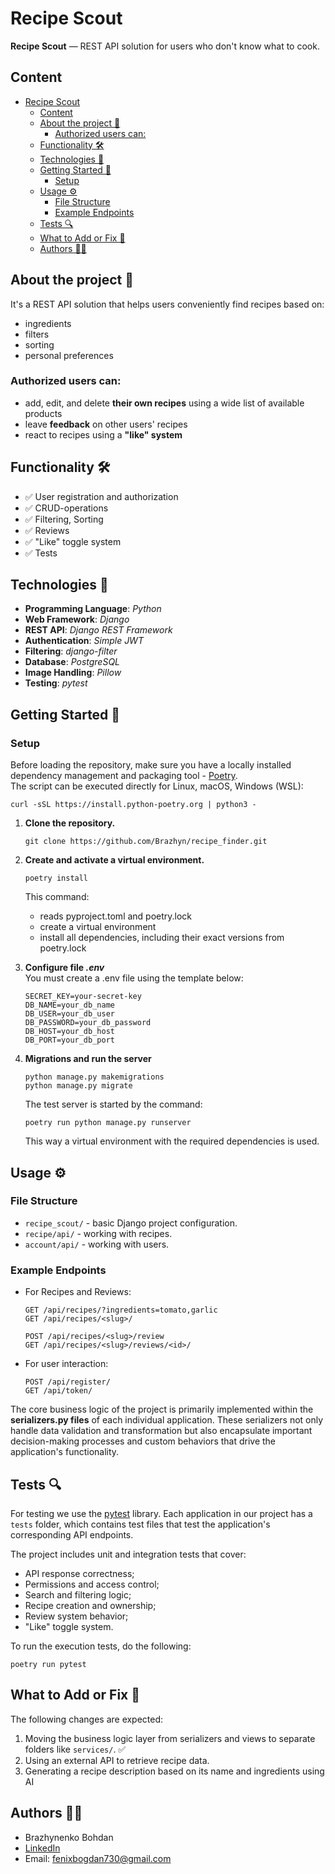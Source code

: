 # Recipe Scout

**Recipe Scout** — REST API solution for users who don't know what to cook.

## Content
- [Recipe Scout](#recipe-scout)
  - [Content](#content)
  - [About the project 📖](#about-the-project-)
    - [Authorized users can:](#authorized-users-can)
  - [Functionality 🛠️](#functionality-️)
  - [Technologies 🧰](#technologies-)
  - [Getting Started 🚀](#getting-started-)
    - [Setup](#setup)
  - [Usage ⚙️](#usage-️)
    - [File Structure](#file-structure)
    - [Example Endpoints](#example-endpoints)
  - [Tests 🔍](#tests-)
  - [What to Add or Fix 🎯](#what-to-add-or-fix-)
  - [Authors 🧑‍💻](#authors-)

## About the project 📖 
It's a REST API solution that helps users conveniently find recipes based on:

- ingredients  
- filters  
- sorting  
- personal preferences  

### Authorized users can:
- add, edit, and delete **their own recipes** using a wide list of available products  
- leave **feedback** on other users' recipes  
- react to recipes using a **"like" system** 

## Functionality 🛠️
 * ✅ User registration and authorization
 * ✅ CRUD-operations
 * ✅ Filtering, Sorting
 * ✅ Reviews
 * ✅ "Like" toggle system
 * ✅ Tests

## Technologies 🧰
  * **Programming Language**: _Python_
  * **Web Framework**: _Django_
  * **REST API**: _Django REST Framework_
  * **Authentication**: _Simple JWT_
  * **Filtering**: _django-filter_
  * **Database**: _PostgreSQL_
  * **Image Handling**: _Pillow_
  * **Testing**: _pytest_

## Getting Started 🚀

### Setup
Before loading the repository, make sure you have a locally installed dependency management and packaging tool - [Poetry](https://python-poetry.org/).  
The script can be executed directly for Linux, macOS, Windows (WSL):
```
curl -sSL https://install.python-poetry.org | python3 -
```

1. **Clone the repository.**
    ```
    git clone https://github.com/Brazhyn/recipe_finder.git
    ```
2. **Create and activate a virtual environment.**
    ```
    poetry install
    ```
    This command:  
    - reads pyproject.toml and poetry.lock
    - create a virtual environment
    - install all dependencies, including their exact versions from poetry.lock

3. **Configure file _.env_**  
   You must create a .env file using the template below:
   ```
   SECRET_KEY=your-secret-key
   DB_NAME=your_db_name
   DB_USER=your_db_user
   DB_PASSWORD=your_db_password
   DB_HOST=your_db_host
   DB_PORT=your_db_port
   ```

4. **Migrations and run the server**
   ```
   python manage.py makemigrations
   python manage.py migrate
   ```
   The test server is started by the command:
   ```
   poetry run python manage.py runserver
   ```
   This way a virtual environment with the required dependencies is used.
   
## Usage ⚙️

### File Structure
- `recipe_scout/` - basic Django project configuration.
- `recipe/api/` - working with recipes.
- `account/api/` - working with users.

### Example Endpoints
- For Recipes and Reviews:
    ```
    GET /api/recipes/?ingredients=tomato,garlic
    GET /api/recipes/<slug>/

    POST /api/recipes/<slug>/review
    GET /api/recipes/<slug>/reviews/<id>/
    ```

- For user interaction:
  ```
  POST /api/register/
  GET /api/token/
  ```
The core business logic of the project is primarily implemented within the **serializers.py files** of each individual application. These serializers not only handle data validation and transformation but also encapsulate important decision-making processes and custom behaviors that drive the application's functionality.

## Tests 🔍
For testing we use the [pytest](https://docs.pytest.org/en/stable/getting-started.html) library. Each application in our project has a `tests` folder, which contains test files that test the application's corresponding API endpoints.

The project includes unit and integration tests that cover:
- API response correctness;
- Permissions and access control;
- Search and filtering logic;
- Recipe creation and ownership;
- Review system behavior;
- "Like" toggle system.

To run the execution tests, do the following:
```
poetry run pytest
```

## What to Add or Fix 🎯
The following changes are expected:
1.  Moving the business logic layer from serializers and views to separate folders like `services/`. ✅
2.  Using an external API to retrieve recipe data.
3.  Generating a recipe description based on its name and ingredients using AI

## Authors 🧑‍💻
- Brazhynenko Bohdan
- [LinkedIn](https://www.linkedin.com/in/bohdan-brazhynenko-66a540360/)
- Email: fenixbogdan730@gmail.com 









  
